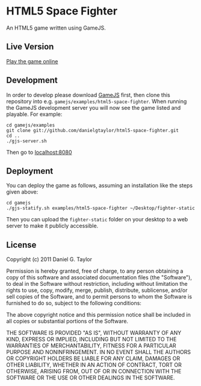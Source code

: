 HTML5 Space Fighter
===================

An HTML5 game written using GameJS.

Live Version
------------

[Play the game online](http://programmer-art.org/dropbox/fighter-static/index.html "Click here to play!")

Development
-----------

In order to develop please download [GameJS](http://gamejs.org/) first, then
clone this repository into e.g. `gamejs/examples/html5-space-fighter`. When
running the GameJS development server you will now see the game listed and
playable. For example:

    cd gamejs/examples
    git clone git://github.com/danielgtaylor/html5-space-fighter.git
    cd ..
    ./gjs-server.sh

Then go to [localhost:8080](http://localhost:8080/)

Deployment
----------

You can deploy the game as follows, assuming an installation like the steps
given above:

    cd gamejs
    ./gjs-statify.sh examples/html5-space-fighter ~/Desktop/fighter-static

Then you can upload the `fighter-static` folder on your desktop to a web server
to make it publicly accessible.

License
-------
Copyright (c) 2011 Daniel G. Taylor

Permission is hereby granted, free of charge, to any person obtaining a copy
of this software and associated documentation files (the "Software"), to deal
in the Software without restriction, including without limitation the rights
to use, copy, modify, merge, publish, distribute, sublicense, and/or sell
copies of the Software, and to permit persons to whom the Software is
furnished to do so, subject to the following conditions:

The above copyright notice and this permission notice shall be included in
all copies or substantial portions of the Software.

THE SOFTWARE IS PROVIDED "AS IS", WITHOUT WARRANTY OF ANY KIND, EXPRESS OR
IMPLIED, INCLUDING BUT NOT LIMITED TO THE WARRANTIES OF MERCHANTABILITY,
FITNESS FOR A PARTICULAR PURPOSE AND NONINFRINGEMENT. IN NO EVENT SHALL THE
AUTHORS OR COPYRIGHT HOLDERS BE LIABLE FOR ANY CLAIM, DAMAGES OR OTHER
LIABILITY, WHETHER IN AN ACTION OF CONTRACT, TORT OR OTHERWISE, ARISING FROM,
OUT OF OR IN CONNECTION WITH THE SOFTWARE OR THE USE OR OTHER DEALINGS IN
THE SOFTWARE.

